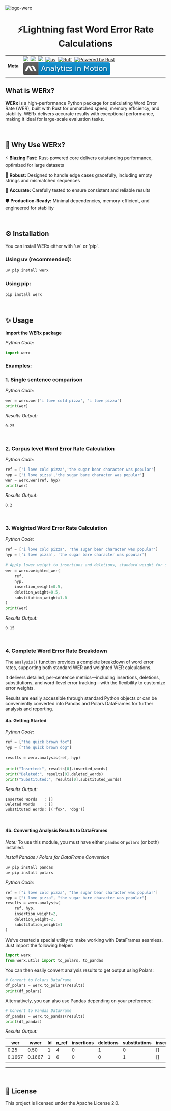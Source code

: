 ![logo-werx](https://github.com/user-attachments/assets/26701780-4809-433d-9920-38c221bd016b)

<h1 align="center">⚡Lightning fast Word Error Rate Calculations</h1>


<!-- badges: start -->

<div align="center">
  <table>
    <tr>
      <td><strong>Meta</strong></td>
      <td>
        <a href="https://pypi.org/project/werx/"><img src="https://img.shields.io/pypi/v/werx?label=PyPI&color=blue"></a>&nbsp;
        <a href="https://www.python.org/downloads/"><img src="https://img.shields.io/badge/python-3.10%7C3.11%7C3.12%7C3.13-blue?logo=python&logoColor=ffdd54"></a>&nbsp;
        <a href="https://github.com/analyticsinmotion/werx/blob/main/LICENSE"><img src="https://img.shields.io/badge/License-Apache_2.0-blue.svg"></a>&nbsp;
        <a href="https://github.com/astral-sh/uv"><img src="https://img.shields.io/endpoint?url=https://raw.githubusercontent.com/astral-sh/uv/main/assets/badge/v0.json" alt="uv"></a>&nbsp;
        <a href="https://github.com/astral-sh/ruff"><img src="https://img.shields.io/endpoint?url=https://raw.githubusercontent.com/astral-sh/ruff/main/assets/badge/v2.json" alt="Ruff"></a>&nbsp;
        <a href="https://www.rust-lang.org"><img src="https://img.shields.io/badge/Powered%20by-Rust-black?logo=rust&logoColor=white" alt="Powered by Rust"></a>&nbsp;
        <a href="https://www.analyticsinmotion.com"><img src="https://raw.githubusercontent.com/analyticsinmotion/.github/main/assets/images/analytics-in-motion-github-badge-rounded.svg" alt="Analytics in Motion"></a>
        <!-- &nbsp;
        <a href="https://pypi.org/project/werx/"><img src="https://img.shields.io/pypi/dm/werx?label=PyPI%20downloads"></a>&nbsp;
        <a href="https://pepy.tech/project/werx"><img src="https://static.pepy.tech/badge/werx"></a>
        -->
      </td>
    </tr>
  </table>
</div>

<!-- badges: end -->


## What is WERx?

**WERx** is a high-performance Python package for calculating Word Error Rate (WER), built with Rust for unmatched speed, memory efficiency, and stability. WERx delivers accurate results with exceptional performance, making it ideal for large-scale evaluation tasks.

<br/>

## 🚀 Why Use WERx?

⚡ **Blazing Fast:** Rust-powered core delivers outstanding performance, optimized for large datasets<br>

🧩 **Robust:** Designed to handle edge cases gracefully, including empty strings and mismatched sequences<br>

📐 **Accurate:** Carefully tested to ensure consistent and reliable results<br>

🛡️ **Production-Ready:** Minimal dependencies, memory-efficient, and engineered for stability<br> 

<br/>

## ⚙️ Installation

You can install WERx either with 'uv' or 'pip'.

### Using uv (recommended):
```bash
uv pip install werx
```

### Using pip:
```bash
pip install werx
```

<br/>

## ✨ Usage
**Import the WERx package**

*Python Code:*
```python
import werx
```

### Examples:

### 1. Single sentence comparison

*Python Code:*
```python
wer = werx.wer('i love cold pizza', 'i love pizza')
print(wer)
```

*Results Output:*
```
0.25
```

<br/>

### 2. Corpus level Word Error Rate Calculation

*Python Code:*
```python
ref = ['i love cold pizza','the sugar bear character was popular']
hyp = ['i love pizza','the sugar bare character was popular']
wer = werx.wer(ref, hyp)
print(wer)
```

*Results Output:*
```
0.2
```

<br/>

### 3. Weighted Word Error Rate Calculation

*Python Code:*
```python
ref = ['i love cold pizza', 'the sugar bear character was popular']
hyp = ['i love pizza', 'the sugar bare character was popular']

# Apply lower weight to insertions and deletions, standard weight for substitutions
wer = werx.weighted_wer(
    ref, 
    hyp, 
    insertion_weight=0.5, 
    deletion_weight=0.5, 
    substitution_weight=1.0
)
print(wer)
```

*Results Output:*
```
0.15
```

<br/>

### 4. Complete Word Error Rate Breakdown

The `analysis()` function provides a complete breakdown of word error rates, supporting both standard WER and weighted WER calculations.

It delivers detailed, per-sentence metrics—including insertions, deletions, substitutions, and word-level error tracking—with the flexibility to customize error weights.

Results are easily accessible through standard Python objects or can be conveniently converted into Pandas and Polars DataFrames for further analysis and reporting.


#### 4a. Getting Started

*Python Code:*
```python
ref = ["the quick brown fox"]
hyp = ["the quick brown dog"]

results = werx.analysis(ref, hyp)

print("Inserted:", results[0].inserted_words)
print("Deleted:", results[0].deleted_words)
print("Substituted:", results[0].substituted_words)

```

*Results Output:*
```
Inserted Words   : []
Deleted Words    : []
Substituted Words: [('fox', 'dog')]
```

<br/>

#### 4b. Converting Analysis Results to DataFrames

*Note:* To use this module, you must have either `pandas` or `polars` (or both) installed.

*Install Pandas / Polars for DataFrame Conversion*
```python
uv pip install pandas
uv pip install polars
```

*Python Code:*
```python
ref = ["i love cold pizza", "the sugar bear character was popular"]
hyp = ["i love pizza", "the sugar bare character was popular"]
results = werx.analysis(
    ref, hyp,
    insertion_weight=2,
    deletion_weight=2,
    substitution_weight=1
)
```
We’ve created a special utility to make working with DataFrames seamless.
Just import the following helper:

```python
import werx
from werx.utils import to_polars, to_pandas
```

You can then easily convert analysis results to get output using Polars:
```python
# Convert to Polars DataFrame
df_polars = werx.to_polars(results)
print(df_polars)
```

Alternatively, you can also use Pandas depending on your preference:
```python
# Convert to Pandas DataFrame
df_pandas = werx.to_pandas(results)
print(df_pandas)
```

*Results Output:*

| wer    | wwer   | ld  | n_ref | insertions | deletions | substitutions | inserted_words | deleted_words | substituted_words   |
|--------|--------|-----|-------|------------|-----------|---------------|----------------|----------------|---------------------|
| 0.25   | 0.50   | 1   | 4     | 0          | 1         | 0             | []             | ['cold']       | []                  |
| 0.1667 | 0.1667 | 1   | 6     | 0          | 0         | 1             | []             | []             | [('bear', 'bare')]   |
     |

---

<br/>

## 📄 License

This project is licensed under the Apache License 2.0.



